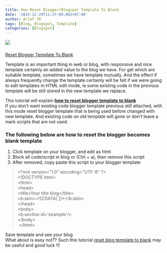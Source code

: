```yaml
---
title: How Reset Blogger/Blogspot Template To Blank
date: '2015-12-29T11:37:00.002+07:00'
author: Arief JR
tags: [Blog, Blogspot, Template]
categories: [Blogspot]
---
```


![](http://2.bp.blogspot.com/-g7Es8FxVB7E/VoF5PKVXEzI/AAAAAAAACco/oUaMVZ9nJhg/s1600/bloggericon.jpg)

###   
[Reset Blogger Template To Blank](http://arief-jr.blogspot.com/search/label/blog)

Template is an important thing in web or blog, with responsive and nice template certainly an added value to the blog we have. For get which are suitable template, sometimes we have template mutually. And the effect if always frequently change the template certainly will be felt if we were going to edit templates in HTML edit mode, ie some existing code in the previous template will be still stored in the new template we replace.  
  
This tutorial will explain [**how to reset blogger template to blank**](http://arief-jr.blogspot.com/search/label/Template)  
If you don't want existing code blogger template previous still attached, with this mode reset blogger template that is being used before changed with new template. And existing code on old template will gone or don't leave a mark scripts that are not used.  
  

### The following below are how to reset the blogger becomes blank template

1.  Click template on your blogger, and edit as html
2.  Block all code/script in blog or (Ctrl + a), then remove this script
3.  After removed, copy paste this script to your blogger template

> &lt;?xml version="1.0" encoding="UTF-8" ?&gt;  
> &lt;!DOCTYPE html&gt;  
> &lt;html&gt;  
> &lt;head&gt;  
> &lt;title&gt;Your title blog&lt;/title&gt;  
> &lt;b:skin&gt;&lt;!\[CDATA\[ \]\]&gt;&lt;/b:skin&gt;  
> &lt;/head&gt;  
> &lt;body&gt;  
> &lt;b:section id='example'/&gt;  
> &lt;/body&gt;  
>  &lt;/html&gt;

Save template and see your blog  
What about is easy not?? Such this tutorial [reset blog template to blank](http://arief-jr.blogspot.com/search/label/Blog) may be useful and good luck !!!